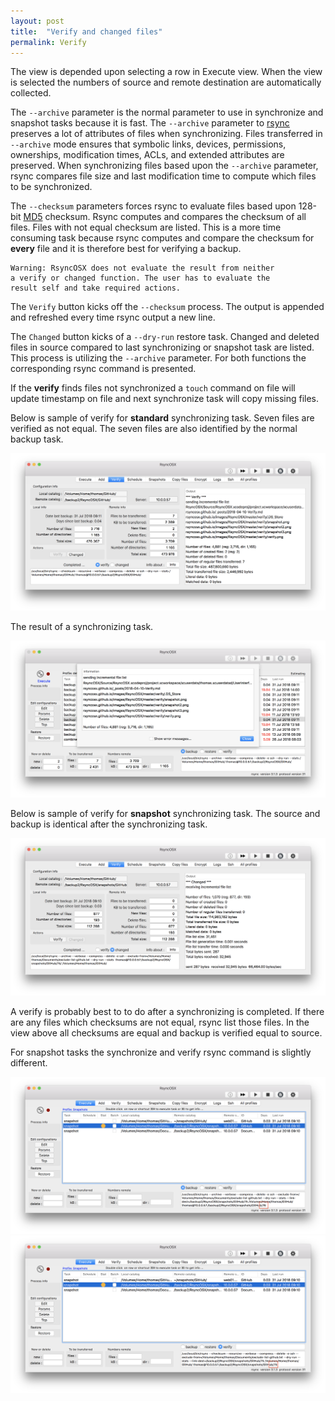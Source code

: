 ```yaml
---
layout: post
title:  "Verify and changed files"
permalink: Verify
---
```

The view is depended upon selecting a row in Execute view. When the view is selected the numbers of source and remote destination are automatically collected.

The `--archive` parameter is the normal parameter to use in synchronize and snapshot tasks because it is fast. The `--archive` parameter to [rsync](https://en.wikipedia.org/wiki/Rsync) preserves a lot of attributes of files when synchronizing. Files transferred in `--archive` mode ensures that symbolic links, devices, permissions, ownerships, modification times, ACLs, and extended attributes are preserved. When synchronizing files based upon the `--archive` parameter, rsync compares file size and last modification time to compute which files to be synchronized.

The `--checksum` parameters forces rsync to evaluate files based upon 128-bit [MD5](https://en.wikipedia.org/wiki/MD5) checksum. Rsync computes and compares the checksum of all files. Files with not equal checksum are listed. This is a more time consuming task because rsync computes and compare the checksum for **every** file and it is therefore best for verifying a backup.

```
Warning: RsyncOSX does not evaluate the result from neither
a verify or changed function. The user has to evaluate the
result self and take required actions.
```

The `Verify` button kicks off the `--checksum` process. The output is appended and refreshed every time rsync output a new line.

The `Changed` button kicks of a `--dry-run` restore task. Changed and deleted files in source compared to last synchronizing or snapshot task are listed. This process is utilizing the `--archive` parameter. For both functions the corresponding rsync command is presented.

If the **verify** finds files not synchronized a `touch` command on file will update timestamp on file and next synchronize task will copy missing files.

Below is sample of verify for **standard** synchronizing task. Seven files are verified as not equal. The seven files are also identified by the normal backup task.

![](/images/RsyncOSX/master/verify/verify.png)

The result of a synchronizing task.

![](/images/RsyncOSX/master/verify/verify2.png)

Below is sample of verify for **snapshot** synchronizing task. The source and backup is identical after the synchronizing task.

![](/images/RsyncOSX/master/verify/snapshot.png)

A verify is probably best to to do after a synchronizing is completed. If there are any files which checksums are not equal, rsync list those files. In the view above all checksums are equal and backup is verified equal to source.

For snapshot tasks the synchronize and verify rsync command is slightly different.

![](/images/RsyncOSX/master/verify/snapshot2.png)
![](/images/RsyncOSX/master/verify/snapshot3.png)
